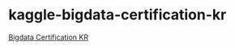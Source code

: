# kaggle-bigdata-certification-kr

[Bigdata Certification KR](https://www.kaggle.com/datasets/agileteam/bigdatacertificationkr)
